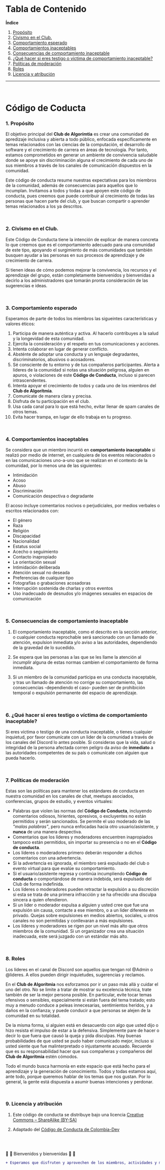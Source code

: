 # Tabla de Contenido

  **Índice**
1. [Propósito](#orgc03735a)
2. [Civismo en el Club.](#org1936ea5)
3. [Comportamiento esperado](#org3450b33)
4. [Comportamientos inaceptables](#orgec244fc)
5. [Consecuencias de comportamiento inaceptable](#org2d1671a)
6. [¿Qué hacer si eres testigo o víctima de comportamiento inaceptable?](#org2a68769)
7. [Políticas de moderación](#org5743de6)
8. [Roles](#orga06e7af)
9. [Licencia y atribución](#org032e26b)
----
<br>


# Código de Coducta

<a id="orgc03735a"></a>
### 1. Propósito

El objetivo principal del **Club de Algorímtia** es crear una comunidad de apredizaje inclusiva y abierta a todo público, enfocada específicamente en temas relacionados con las ciencias de la computación, el desarrollo de software y el crecimiento de carrera en áreas de tecnología. Por tanto, estamos comprometidos en generar un ambiente de convivencia saludable donde se apoye sin discriminación alguna el crecimiento de cada uno de sus miembros a través de los canales de comunicación dispuestos en la comunidad.

Este código de conducta resume nuestras expectativas para los miembros de la comunidad, además de consecuencias para aquellos que lo incumplan. Invitamos a todos y todas a que apoyen este código de conducta, pues creemos que puede contribuir al crecimiento de todas las personas que hacen parte del club, y que buscan compartir o aprender temas relacionados a los ya descritos.

<br>


<a id="org1936ea5"></a>
### 2. Civismo en el Club.

Este Código de Conducta tiene la intención de explicar de manera concreta lo que creemos que es el comportamiento adecuado para una comunidad de este tipo, apoyando el surgimiento de más comunidades que también busquen ayudar a las personas en sus procesos de aprendizaje y de crecimiento de carrera.

Si tienen ideas de cómo podemos mejorar la convivencia, los recursos y el aprendizaje del grupo, están completamente bienvenidos y bienvenidas a decirlo a los administradores que tomarán pronta consideración de las sugerencias e ideas.

<br>


<a id="org3450b33"></a>
### 3. Comportamiento esperado

Esperamos de parte de todos los miembros las sigueintes características y valores éticos:

1.  Participa de manera auténtica y activa. Al hacerlo contribuyes a la salud y la longevidad de esta comunidad.
2.  Ejercita la consideración y el respeto en tus comunicaciones y acciones.
3.  Intenta colaborar en lugar de generar conflicto.
4.  Absténte de adoptar una conducta y un lenguaje degradantes, discriminatorios, abusivos o acosadores.
5.  Sé consciente de tu entorno y de tus compañeros participantes. Alerta a líderes de la comunidad si notas una situación peligrosa, alguien en apuros, o violaciones de este **Código de Conducta**, incluso si parecen intrascendentes.
6.  Intenta apoyar el crecimiento de todos y cada uno de los miembros del **Club de Algorítmia**.
7.  Comunicate de manera clara y precisa.
8.  Disfruta de tu participación en el club.
9.  Usa cada canal para lo que está hecho, evitar llenar de spam canales de otros temas.
10.  Evita hacer trampa, en lugar de ello trabaja en tu progreso.
<br>


<a id="orgec244fc"></a>
### 4. Comportamientos inaceptables

Se considera que un miembro incurrió en **comportamiento inaceptable** si realizó por medio de internet, en cualquiera de los eventos relacionados o en las comunicaciones uno-a-uno que se realizan en el contexto de la comunidad, por lo menos una de las siguientes:

* Intimidación
* Acoso
* Abuso
* Discriminación
* Comunicación despectiva o degradante

El acoso incluye comentarios nocivos o perjudiciales, por medios verbales o escritos relacionados con:

* El género
* Raza
* Religión
* Discapacidad
* Nacionalidad
* Estatus social
* Acecho o seguimiento
* Contacto inapropiado
* La orientación sexual
* Intimidación deliberada
* Atención sexual no deseada
* Preferencias de cualquier tipo
* Fotografías o grabaciones acosadoras
* Interrupción sostenida de charlas y otros eventos
* Uso inadecuado de desnudos y/o imágenes sexuales en espacios de comunicación
<br>


<a id="org2d1671a"></a>
### 5. Consecuencias de comportamiento inaceptable

1.  El comportamiento inaceptable, como el descrito en la sección anterior, o cualquier conducta reprochable será sancionado con un llamado de atención, expulsion inmediata y/o aviso a las autoridades, dependiendo de la gravedad de lo sucedido.

2. Se espera que las personas a las que se les llame la atención al incumplir alguna de estas normas cambien el comportamiento de forma inmediata.

3.  Si un miembro de la comunidad participa en una conducta inaceptable, y tras un llamado de atención no corrige su comportamiento, las consecuencias -dependiendo el caso- pueden ser de prohibición temporal o expulsión permanente del espacio de aprendizaje.
<br>


<a id="org2a68769"></a>
### 6. ¿Qué hacer si eres testigo o víctima de comportamiento inaceptable?

Si eres víctima o testigo de una conducta inaceptable, o tienes cualquier inquietud, por favor comunícate con un lider de la comunidad a través de los canales del Discord lo antes posible. Si consideras que la vida, salud o integridad de la persona afectada corren peligro da aviso de **inmediato** a las autoridades competentes de su país o comunícate con alguien que pueda hacerlo.

<br>


<a id="org5743de6"></a>
### 7. Políticas de moderación

Estas son las políticas para mantener los estándares de conducta en nuestra comunidad en los canales de chat, meetups asociados, conferencias, grupos de estudio, y eventos virtuales:

* Palabras que violen las normas del **Código de Conducta**, incluyendo comentarios odiosos, hirientes, opresivos,  o excluyentes no están permitidos y serán sancionados. Se permite el uso moderado de las _"malas palabras"_, pero nunca enfocadas hacia otro usuario/asistente, y **nunca** de una manera despectiva.
* Comentarios que los líderes y moderadores encuentren inapropiados tampoco están permitidos, sin importar su presencia o no en el **Código de conducta**.
* Los líderes o moderadores primero deberán responder a dichos comentarios con una advertencia.
* Si la advertencia es ignorada, el miembro será expulsado del club o evento virtual para que evalúe su comportamiento.
* Si el usuario/asistente regresa y continúa incumpliendo **Código de conducta** o comportándose de manera indebida, será expulsado del Club de forma indefinida.
* Los líderes o moderadores pueden retractar la expulsión a su discreción si esta se trata de una primera infracción y se ha ofrecido una disculpa sincera a quien ofendieron.
* Si un lider o moderador expulsa a alguien y usted cree que fue una expulsión sin causa, contacte a ese miembro, o a un lider diferente en privado. Quejas sobre expulsiones en medios abiertos, sociales, u otros canales no son permitidas y conllevaran a más expulsiones.
* Los líderes y moderadores se rigen por un nivel más alto que otros miembros de la comunidad. Si un organizador crea una situación inadecuada, este será juzgado con un estándar más alto.
<br>


<a id="orga06e7af"></a>
### 8. Roles

Los líderes en el canal de Discord son aquellos que tengan rol @Admin o @lideres. A ellos pueden dirigir inquietudes, sugerencias y reclamos.

En el **Club de Algorítmia** nos esforzamos por ir un paso más allá y cuidar el uno del otro. No se limite a tratar de mostrar su excelencia técnica, trate también de ser la mejor persona posible. En particular, evite tocar temas ofensivos o sensibles, especialmente si están fuera del tema tratado; esto muy a menudo conduce a peleas innecesarias, sentimientos heridos, y a daños en la confianza; y puede conducir a que personas se alejen de la comunidad en su totalidad.

De la misma forma, si alguien está en desacuerdo con algo que usted dijo o hizo resista el impulso de estar a la defensiva. Simplemente pare de hacer o decir lo que fuera que causó la queja y pida disculpas. Hay buenas probabilidades de que usted se pudo haber comunicado mejor, incluso si usted siente que fue malinterpretado o injustamente acusado. Recuerde que es su responsabilidad hacer que sus compañeras y compañeros del **Club de Algoritmia** estén cómodos.

Todo el mundo busca harmonía en este espacio que está hecho para el aprendizaje y la generación de conocimiento. Todos y todas estamos aquí, ante todo, porque queremos hablar de los temas que nos gustan. Por lo general, la gente está dispuesta a asumir buenas intenciones y perdonar.

<br>


<a id="org032e26b"></a>
### 9. Licencia y atribución

1.  Este código de conducta se distribuye bajo una licencia [Creative Commons – ShareAlike (BY-SA)](http://creativecommons.org/licenses/by-sa/3.0/)

2.  Adaptado del [Código de Conducta de Colombia-Dev](https://github.com/colombia-dev/codigo-de-conducta)

<br>
<br>


:tada: :gift: Bienvenidos y bienvenidas :tada: :gift:
```diff
+ Esperamos que disfruten y aprovechen de los miembros, actividades y materiales de la comunidad.
```
